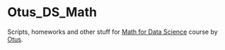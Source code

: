 # Otus_DS_Math
Scripts, homeworks and other stuff for [Math for Data Science](https://otus.ru/lessons/math-ds-advanced/) course by [Otus](https://otus.ru/).
